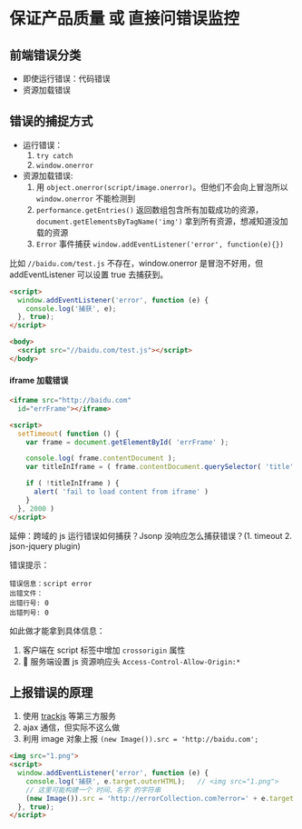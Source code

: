 # 保证产品质量 或 直接问错误监控

## 前端错误分类

* 即使运行错误：代码错误
* 资源加载错误

## 错误的捕捉方式

* 运行错误：
  1.  `try catch`
  1.  `window.onerror`
* 资源加载错误:
  1.  用 `object.onerror(script/image.onerror)`。但他们不会向上冒泡所以 `window.onerror` 不能检测到
  1.  `performance.getEntries()` 返回数组包含所有加载成功的资源，`document.getElementsByTagName('img')` 拿到所有资源，想减知道没加载的资源
  1.  `Error` 事件捕获 `window.addEventListener('error', function(e){})`

比如 `//baidu.com/test.js` 不存在，window.onerror 是冒泡不好用，但 addEventListener 可以设置 true 去捕获到。

```html
<script>
  window.addEventListener('error', function (e) {
    console.log('捕获', e);
  }, true);
</script>

<body>
  <script src="//baidu.com/test.js"></script>
</body>
```

#### iframe 加载错误

```html
<iframe src="http://baidu.com"
  id="errFrame"></iframe>

<script>
  setTimeout( function () {
    var frame = document.getElementById( 'errFrame' );

    console.log( frame.contentDocument );
    var titleInIframe = ( frame.contentDocument.querySelector( 'title' ) )

    if ( !titleInIframe ) {
      alert( 'fail to load content from iframe' )
    }
  }, 2000 )
</script>
```

延伸：跨域的 js 运行错误如何捕获？Jsonp 没响应怎么捕获错误？(1. timeout 2. json-jquery plugin)

错误提示：

```
错误信息：script error
出错文件：
出错行号: 0
出错列号: 0
```

如此做才能拿到具体信息：

1.  客户端在 script 标签中增加 `crossorigin` 属性
1.   服务端设置 js 资源响应头 `Access-Control-Allow-Origin:*`

## 上报错误的原理

1.  使用 [trackjs](https://trackjs.com/) 等第三方服务
1.  ajax 通信，但实际不这么做
1.  利用 image 对象上报 `(new Image()).src = 'http://baidu.com';`

```html
<img src="1.png">
<script>
  window.addEventListener('error', function (e) {
    console.log('捕获', e.target.outerHTML);   // <img src="1.png">
    // 这里可能构建一个 时间、名字 的字符串
    (new Image()).src = 'http://errorCollection.com?error=' + e.target.outerHTML;
  }, true);
</script>
```
